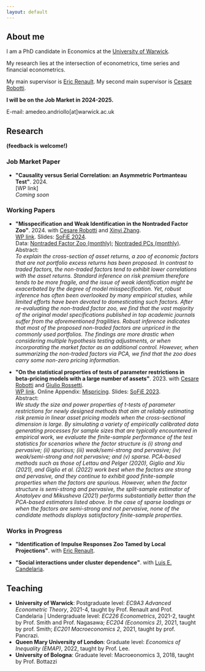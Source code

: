 ```yaml
---
layout: default
---
```


## About me

I am a PhD candidate in Economics at the [University of Warwick](https://warwick.ac.uk/fac/soc/economics/).

My research lies at the intersection of econometrics, time series and financial econometrics.

My main supervisor is [Eric Renault](https://warwick.ac.uk/fac/soc/economics/staff/emrrenault/#). My second main supervisor is [Cesare Robotti](https://www.cesarerobotti.com).

 **I will be on the Job Market in 2024-2025.**

E-mail: amedeo.andriollo[at]warwick.ac.uk

## Research

**(feedback is welcome!)**

### Job Market Paper

- **"Causality versus Serial Correlation: an Asymmetric Portmanteau Test"**. 2024. \
[WP link] \
*Coming soon*

### Working Papers

- **"Misspecification and Weak Identification in the Nontraded Factor Zoo"**. 2024. with [Cesare Robotti](https://www.cesarerobotti.com) and [Xinyi Zhang](https://warwick.ac.uk/fac/soc/wbs/subjects/finance/faculty1/phd_students/xinyi-zhang/). \
[WP link](assets/pdf/ARZ-3.pdf). Slides: [SoFiE 2024](https://www.dropbox.com/scl/fi/j1mg11h6q6nuqrlj16ire/nontraded_sofie24.pdf?rlkey=bp1vgedtnbz2vswbyg3b6zrab&dl=0). \
 Data: [Nontraded Factor Zoo (monthly)](https://www.dropbox.com/scl/fi/1odnqde9onqskfjj30yjt/all_nontraded.xlsx?rlkey=fwhvv8okvfbhdvb5l44srvulv&dl=0); [Nontraded PCs (monthly)](https://www.dropbox.com/scl/fi/tz45uxrols0kazt17y85a/data1eqGX.xls?rlkey=xgos0xsjbdca40l38rgisygth&dl=0). \
Abstract: \
*To explain the cross-section of asset returns, a zoo of economic factors that are not portfolio excess returns has been proposed. In contrast to traded factors, the non-traded factors tend to exhibit lower correlations with the asset returns. Standard inference on risk premium therefore tends to be more fragile, and the issue of weak identification might be exacerbated by the degree of model misspecification. Yet, robust inference has often been overlooked by many empirical studies, while limited efforts have been devoted to domesticating such factors. After re-evaluating the non-traded factor zoo, we find that the vast majority of the original model specifications published in top academic journals suffer from the aforementioned fragilities. Robust inference indicates that most of the proposed non-traded factors are unpriced in the commonly used portfolios. The findings are more drastic when considering multiple hypothesis testing adjustments, or when incorporating the market factor as an additional control. However, when summarizing the non-traded factors via PCA, we find that the zoo does carry some non-zero pricing information.*

- **"On the statistical properties of tests of parameter restrictions in beta-pricing models with a large number of assets"**. 2023. with [Cesare Robotti](https://www.cesarerobotti.com) and [Giulio Rossetti](https://giuliorossetti94.github.io). \
[WP link](assets/pdf/ARR_statistical_.pdf). Online Appendix: [Mispricing](https://www.dropbox.com/s/6uhz62iu0fahm11/output_misspricing.pdf?dl=0). Slides: [SoFiE 2023](https://www.dropbox.com/s/as0rnxq13xefbkq/sofie.pdf?dl=0).\
Abstract: \
*We study the size and power properties of t-tests of parameter restrictions for newly designed methods that aim at reliably estimating risk premia in linear asset pricing models when the cross-sectional dimension is large. By simulating a variety of empirically calibrated data generating processes for sample sizes that are typically encountered in empirical work, we evaluate the finite-sample performance of the test statistics for scenarios where the factor structure is (i) strong and pervasive; (ii) spurious; (iii) weak/semi-strong and pervasive; (iv) weak/semi-strong and not pervasive; and (v) sparse. PCA-based methods such as those of Lettau and Pelger (2020), Giglio and Xiu (2021), and Giglio et al. (2022) work best when the factors are strong and pervasive, and they continue to exhibit good finite-sample properties when the factors are spurious. However, when the factor structure is semi-strong and pervasive, the split-sample estimator of Anatolyev and Mikusheva (2021) performs substantially better than the PCA-based estimators listed above. In the case of sparse loadings or when the factors are semi-strong and not pervasive, none of the candidate methods displays satisfactory finite-sample properties.*


### Works in Progress

- **"Identification of Impulse Responses Zoo Tamed by Local Projections"**. with [Eric Renault](https://warwick.ac.uk/fac/soc/economics/staff/emrrenault/#).

- **"Social interactions under cluster dependence"**. with [Luis E. Candelaria](https://lecandelaria.github.io).


## Teaching 

- **University of Warwick**: Postgraduate level: *EC9A3 Advanced Econometric Theory*, 2021-4, taught by Prof. Renault and Prof. Candelaria | Undergraduate level: *EC226 Econometrics*, 2021-2, taught by Prof. Smith and Prof. Nagasawa; *EC204 (Economics 2)*, 2021, taught by prof. Smith; *EC201 Macroeconomics 2*, 2021, taught by prof. Pancrazi.
- **Queen Mary University of London**: Graduate level: *Economics of Inequality (EMAP)*, 2022, taught by Prof. Lee.
- **University of Bologna**: Graduate level: Macroeonomics 3, 2018, taught by Prof. Bottazzi







